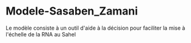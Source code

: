 # Modele-Sasaben_Zamani
Le modèle consiste à un outil d'aide à la décision pour faciliter la mise à l'échelle de la RNA au Sahel
